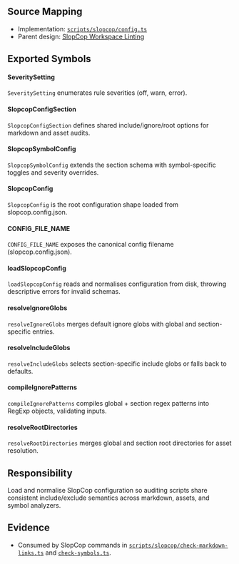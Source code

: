 
## Source Mapping
- Implementation: [`scripts/slopcop/config.ts`](../../../scripts/slopcop/config.ts)
- Parent design: [SlopCop Workspace Linting](../../layer-3/slopcop.mdmd.md)

## Exported Symbols

#### SeveritySetting
`SeveritySetting` enumerates rule severities (off, warn, error).

#### SlopcopConfigSection
`SlopcopConfigSection` defines shared include/ignore/root options for markdown and asset audits.

#### SlopcopSymbolConfig
`SlopcopSymbolConfig` extends the section schema with symbol-specific toggles and severity overrides.

#### SlopcopConfig
`SlopcopConfig` is the root configuration shape loaded from slopcop.config.json.

#### CONFIG_FILE_NAME
`CONFIG_FILE_NAME` exposes the canonical config filename (slopcop.config.json).

#### loadSlopcopConfig
`loadSlopcopConfig` reads and normalises configuration from disk, throwing descriptive errors for invalid schemas.

#### resolveIgnoreGlobs
`resolveIgnoreGlobs` merges default ignore globs with global and section-specific entries.

#### resolveIncludeGlobs
`resolveIncludeGlobs` selects section-specific include globs or falls back to defaults.

#### compileIgnorePatterns
`compileIgnorePatterns` compiles global + section regex patterns into RegExp objects, validating inputs.

#### resolveRootDirectories
`resolveRootDirectories` merges global and section root directories for asset resolution.

## Responsibility
Load and normalise SlopCop configuration so auditing scripts share consistent include/exclude semantics across markdown, assets, and symbol analyzers.

## Evidence
- Consumed by SlopCop commands in [`scripts/slopcop/check-markdown-links.ts`](../../../scripts/slopcop/check-markdown-links.ts) and [`check-symbols.ts`](../../../scripts/slopcop/check-symbols.ts).

